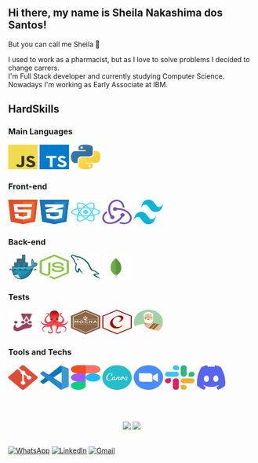 <!-- [:brazil: PT-BR](https://github.com/SheilaNS/SheilaNS/blob/main/README-PTBR.md)
<img align="right" src="images/octo-me.png" alt="Me octocat" width="250px">
 -->
## Hi there, my name is Sheila Nakashima dos Santos!
But you can call me Sheila :hugs:

I used to work as a pharmacist, but as I love to solve problems I decided to change carrers.<br>
I'm Full Stack developer and currently studying Computer Science.<br>
Nowadays I'm working as Early Associate at IBM.

## HardSkills

### Main Languages

<div align="left">
  <a href="https://developer.mozilla.org/pt-BR/docs/Web/JavaScript" title="JavaScript"><img alt="JavaScript icon" height="50px" width="60px" src="images/logos/javascript.svg" /></a>
  <a href="https://www.typescriptlang.org/" title="TypeScript"><img alt="TypeScript icon" height="50px" width="60px"  src="images/logos/typescript.svg" /></a>
  <a href="https://docs.python.org/3/" title="Python"><img alt="Python icon" height="50px" width="60px"  src="images/logos/python.svg" /></a>
</div>

### Front-end

<div align="left">
<a href="https://developer.mozilla.org/en-US/docs/Web/HTML" title="HTML5"><img alt="HTML5 icon" height="50px" width="60px" src="images/logos/html.svg" /></a>
  <a href="https://developer.mozilla.org/pt-BR/docs/Web/CSS" title="CSS3"><img alt="CSS3 icon" height="50px" width="60px" src="images/logos/css.svg" /></a>
  <a href="https://reactjs.org/" title="React.js"><img alt="React.Js icon" height="50px" width="60px" src="images/logos/react.svg" /></a>
  <a href="https://redux.js.org/" title="Redux"><img alt="Redux icon" height="50px" width="60px" src="images/logos/redux.svg" /></a>
  <a href="https://tailwindcss.com/" title="TailwindCSS"><img alt="TailwindCss icon" height="50px" width="60px" src="images/logos/tailwind.svg" /></a>
</div>

### Back-end

<div align="left">
  <a href="https://docs.docker.com/" title="Docker"><img alt="Docker icon" height="50px" width="60px" src="images/logos/docker.svg" /></a>
  <a href="https://nodejs.org/en/" title="Node.js"><img alt="Node.js icon" height="50px" width="60px" src="images/logos/nodejs.svg" /></a>
  <a href="https://www.mysql.com/" title="MySQL"><img alt="MySQL icon" height="50px" width="60px" src="images/logos/mysql.svg" /></a>
  <a href="https://www.mongodb.com/docs/" title="MongoDB"><img alt="MongoDB icon" src="images/logos/mongodb.svg" height="50px" width="60px" /></a>
</div>

### Tests

<div align="left">
  <a href="https://jestjs.io/pt-BR/" title="Jest"><img alt="Jest icon" height="50px" width="60px" src="images/logos/jest.svg" /></a>
  <a href="https://testing-library.com/docs/react-testing-library/intro/" title="React Testing Library"><img alt="RTL icon" height="50px" width="60px" src="images/logos/rtl.svg" /></a>
  <a href="https://mochajs.org/" title="Mocha"><img alt="Mocha icon" height="50px" width="60px" src="images/logos/mocha.svg" /></a>
  <a href="https://www.chaijs.com/api/bdd/" title="Chai"><img alt="Chai icon" height="50px" width="60px" src="images/logos/chai.svg" /></a>
  <a href="https://sinonjs.org/releases/latest/" title="Sinon"><img alt="Sinon icon" height="50px" width="60px" src="images/logos/sinon.svg" /></a>
</div>

### Tools and Techs

<div align="left">
  <a href="https://git-scm.com/" title="Git"><img alt="Git icon" height="50px" width="60px" src="images/logos/git.svg" /></a>
  <a href="https://code.visualstudio.com/" title="Visual Studio Code"><img alt="VSCode icon" height="50px" width="60px" src="images/logos/vscode.svg" /></a>
  <a href="https://www.figma.com/" title="Figma"><img alt="Figma icon" height="50px" width="60px" src="images/logos/figma.svg" /></a>
  <a href="https://www.canva.com/" title="Canva"><img alt="Canva icon" height="50px" width="60px" src="images/logos/canva.svg" /></a>
  <a href="https://www.zoom.com.br/" title="Zoom"><img alt="Zoom icon" height="50px" width="60px" src="images/logos/zoom.svg" /></a>
  <a href="https://slack.com/" title="Slack"><img alt="Slack icon" height="50px" width="60px" src="images/logos/slack.svg" /></a>
  <a href="https://discord.com/" title="Discord"><img alt="Discord icon" height="50px" width="60px" src="images/logos/discord.svg" /></a>
</div>


<br><br>
<div align="center">
<a href="https://github.com/SheilaNS"><img height="180em" src="https://github-readme-stats.vercel.app/api/top-langs/?username=sheilans&layout=compact&langs_count=7&theme=dracula"/></a>
<a href="https://github.com/SheilaNS"><img height="180em" src="https://github-readme-stats.vercel.app/api?username=sheilans&show_icons=true&theme=dracula&include_all_commits=true&count_private=true"/></a>
</div>
  
<br>

<a href="https://wa.me/+5511995985416?text=Sheila%20Dev" target="_blank" rel="external"><img src="https://img.shields.io/badge/WhatsApp-25D366?style=for-the-badge&logo=whatsapp&logoColor=white" alt="WhatsApp" height="25px" /></a>
<a href="https://www.linkedin.com/in/sheila-nakashima-dos-santos/" target="_blank" rel="external"><img src="https://img.shields.io/badge/LinkedIn-0077B5?style=for-the-badge&logo=linkedin&logoColor=white" alt="LinkedIn" height="25px"></a>
<a href="mailto:shei.nsantos@gmail.com" target="_blank" rel="external"><img src="https://img.shields.io/badge/Gmail-D14836?style=for-the-badge&logo=gmail&logoColor=white" alt="Gmail" height="25px"></a>


<!--
**SheilaNS/SheilaNS** is a ✨ _special_ ✨ repository because its `README.md` (this file) appears on your GitHub profile.

Here are some ideas to get you started:

- 🔭 I’m currently working on ...
- 🌱 I’m currently learning ...
- 👯 I’m looking to collaborate on ...
- 🤔 I’m looking for help with ...
- 💬 Ask me about ...
- 📫 How to reach me: ...
- 😄 Pronouns: ...
- ⚡ Fun fact: ...
-->
